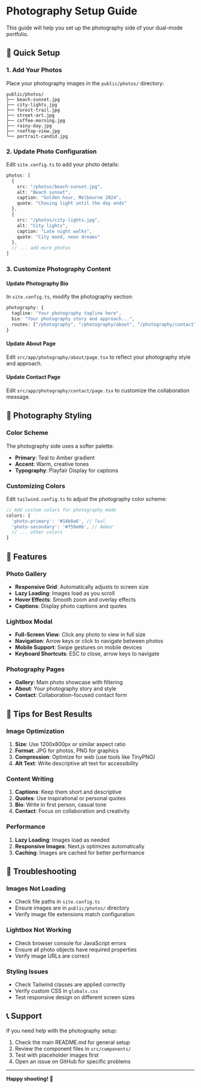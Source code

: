 # Photography Setup Guide

This guide will help you set up the photography side of your dual-mode portfolio.

## 📸 Quick Setup

### 1. Add Your Photos
Place your photography images in the `public/photos/` directory:

```
public/photos/
├── beach-sunset.jpg
├── city-lights.jpg
├── forest-trail.jpg
├── street-art.jpg
├── coffee-morning.jpg
├── rainy-day.jpg
├── rooftop-view.jpg
└── portrait-candid.jpg
```

### 2. Update Photo Configuration
Edit `site.config.ts` to add your photo details:

```typescript
photos: [
  { 
    src: "/photos/beach-sunset.jpg", 
    alt: "Beach sunset", 
    caption: "Golden hour, Melbourne 2024",
    quote: "Chasing light until the day ends"
  },
  { 
    src: "/photos/city-lights.jpg", 
    alt: "City lights", 
    caption: "Late night walks",
    quote: "City mood, neon dreams"
  },
  // ... add more photos
]
```

### 3. Customize Photography Content

#### Update Photography Bio
In `site.config.ts`, modify the photography section:

```typescript
photography: {
  tagline: "Your photography tagline here",
  bio: "Your photography story and approach...",
  routes: ["/photography", "/photography/about", "/photography/contact"],
}
```

#### Update About Page
Edit `src/app/photography/about/page.tsx` to reflect your photography style and approach.

#### Update Contact Page
Edit `src/app/photography/contact/page.tsx` to customize the collaboration message.

## 🎨 Photography Styling

### Color Scheme
The photography side uses a softer palette:
- **Primary**: Teal to Amber gradient
- **Accent**: Warm, creative tones
- **Typography**: Playfair Display for captions

### Customizing Colors
Edit `tailwind.config.ts` to adjust the photography color scheme:

```typescript
// Add custom colors for photography mode
colors: {
  'photo-primary': '#14b8a6', // Teal
  'photo-secondary': '#f59e0b', // Amber
  // ... other colors
}
```

## 📱 Features

### Photo Gallery
- **Responsive Grid**: Automatically adjusts to screen size
- **Lazy Loading**: Images load as you scroll
- **Hover Effects**: Smooth zoom and overlay effects
- **Captions**: Display photo captions and quotes

### Lightbox Modal
- **Full-Screen View**: Click any photo to view in full size
- **Navigation**: Arrow keys or click to navigate between photos
- **Mobile Support**: Swipe gestures on mobile devices
- **Keyboard Shortcuts**: ESC to close, arrow keys to navigate

### Photography Pages
- **Gallery**: Main photo showcase with filtering
- **About**: Your photography story and style
- **Contact**: Collaboration-focused contact form

## 🚀 Tips for Best Results

### Image Optimization
1. **Size**: Use 1200x800px or similar aspect ratio
2. **Format**: JPG for photos, PNG for graphics
3. **Compression**: Optimize for web (use tools like TinyPNG)
4. **Alt Text**: Write descriptive alt text for accessibility

### Content Writing
1. **Captions**: Keep them short and descriptive
2. **Quotes**: Use inspirational or personal quotes
3. **Bio**: Write in first person, casual tone
4. **Contact**: Focus on collaboration and creativity

### Performance
1. **Lazy Loading**: Images load as needed
2. **Responsive Images**: Next.js optimizes automatically
3. **Caching**: Images are cached for better performance

## 🔧 Troubleshooting

### Images Not Loading
- Check file paths in `site.config.ts`
- Ensure images are in `public/photos/` directory
- Verify image file extensions match configuration

### Lightbox Not Working
- Check browser console for JavaScript errors
- Ensure all photo objects have required properties
- Verify image URLs are correct

### Styling Issues
- Check Tailwind classes are applied correctly
- Verify custom CSS in `globals.css`
- Test responsive design on different screen sizes

## 📞 Support

If you need help with the photography setup:
1. Check the main README.md for general setup
2. Review the component files in `src/components/`
3. Test with placeholder images first
4. Open an issue on GitHub for specific problems

---

**Happy shooting! 📸**
